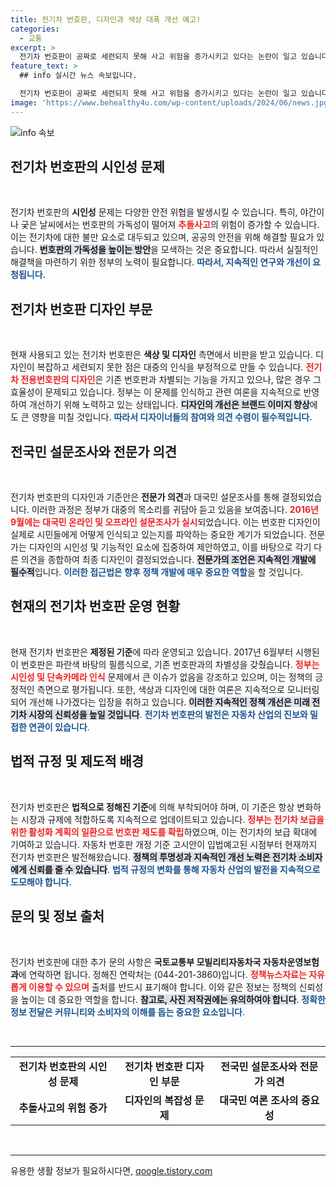 ```yaml
---
title: 전기차 번호판, 디자인과 색상 대폭 개선 예고!
categories:
  - 교통
excerpt: >
  전기차 번호판이 공짜로 세련되지 못해 사고 위험을 증가시키고 있다는 논란이 일고 있습니다. 야간 및 악천후에서의 시인성 문제도 심각한데, 정부는 이를 개선할 수 있는 방법을 찾고 있다고 밝혔습니다. 클릭해 자세한 내용을 확인하세요!
feature_text: >
  ## info 실시간 뉴스 속보입니다.

  전기차 번호판이 공짜로 세련되지 못해 사고 위험을 증가시키고 있다는 논란이 일고 있습니다. 야간 및 악천후에서의 시인성 문제도 심각한데, 정부는 이를 개선할 수 있는 방법을 찾고 있다고 밝혔습니다. 클릭해 자세한 내용을 확인하세요!
image: 'https://www.behealthy4u.com/wp-content/uploads/2024/06/news.jpg'
---
```


<p><img src="https://www.behealthy4u.com/wp-content/uploads/2024/06/news.jpg" alt="info 속보" /></p>

<h2 data-ke-size="size26">전기차 번호판의 시인성 문제</h2>

<p data-ke-size="size16">&nbsp;</p> 

<p>전기차 번호판의 <b>시인성</b> 문제는 다양한 안전 위협을 발생시킬 수 있습니다. 특히, 야간이나 궂은 날씨에서는 번호판의 가독성이 떨어져 <b><span style="color: #ee2323;">추돌사고</span></b>의 위험이 증가할 수 있습니다. 이는 전기차에 대한 불만 요소로 대두되고 있으며, 공공의 안전을 위해 해결할 필요가 있습니다. <b><span style="background-color: #21538527;">번호판의 가독성을 높이는 방안</span></b>을 모색하는 것은 중요합니다. 따라서 실질적인 해결책을 마련하기 위한 정부의 노력이 필요합니다. <b><span style="color: #1a5490;">따라서, 지속적인 연구와 개선이 요청됩니다.</span></b></p>

<h2 data-ke-size="size26">전기차 번호판 디자인 부문</h2>

<p data-ke-size="size16">&nbsp;</p>

<p>현재 사용되고 있는 전기차 번호판은 <b>색상 및 디자인</b> 측면에서 비판을 받고 있습니다. 디자인이 복잡하고 세련되지 못한 점은 대중의 인식을 부정적으로 만들 수 있습니다. <b><span style="color: #ee2323;">전기차 전용번호판의 디자인</span></b>은 기존 번호판과 차별되는 기능을 가지고 있으나, 많은 경우 그 효율성이 문제되고 있습니다. 정부는 이 문제를 인식하고 관련 여론을 지속적으로 반영하여 개선하기 위해 노력하고 있는 상태입니다. <b><span style="background-color: #21538527;">디자인의 개선은 브랜드 이미지 향상</span></b>에도 큰 영향을 미칠 것입니다. <b><span style="color: #1a5490;">따라서 디자이너들의 참여와 의견 수렴이 필수적입니다.</span></b></p>

<h2 data-ke-size="size26">전국민 설문조사와 전문가 의견</h2>

<p data-ke-size="size16">&nbsp;</p>

<p>전기차 번호판의 디자인과 기준안은 <b>전문가 의견</b>과 대국민 설문조사를 통해 결정되었습니다. 이러한 과정은 정부가 대중의 목소리를 귀담아 듣고 있음을 보여줍니다. <b><span style="color: #ee2323;">2016년 9월에는 대국민 온라인 및 오프라인 설문조사가 실시</span></b>되었습니다. 이는 번호판 디자인이 실제로 시민들에게 어떻게 인식되고 있는지를 파악하는 중요한 계기가 되었습니다. 전문가는 디자인의 시인성 및 기능적인 요소에 집중하여 제안하였고, 이를 바탕으로 각기 다른 의견을 종합하여 최종 디자인이 결정되었습니다. <b><span style="background-color: #21538527;">전문가의 조언은 지속적인 개발에 필수적</span></b>입니다. <b><span style="color: #1a5490;">이러한 접근법은 향후 정책 개발에 매우 중요한 역할</span></b>을 할 것입니다.</p>

<h2 data-ke-size="size26">현재의 전기차 번호판 운영 현황</h2>

<p data-ke-size="size16">&nbsp;</p>

<p>현재 전기차 번호판은 <b>제정된 기준</b>에 따라 운영되고 있습니다. 2017년 6월부터 시행된 이 번호판은 파란색 바탕의 필름식으로, 기존 번호판과의 차별성을 갖췄습니다. <b><span style="color: #ee2323;">정부는 시인성 및 단속카메라 인식</span></b> 문제에서 큰 이슈가 없음을 강조하고 있으며, 이는 정책의 긍정적인 측면으로 평가됩니다. 또한, 색상과 디자인에 대한 여론은 지속적으로 모니터링되어 개선해 나가겠다는 입장을 취하고 있습니다. <b><span style="background-color: #21538527;">이러한 지속적인 정책 개선은 미래 전기차 시장의 신뢰성을 높일 것입니다</span></b>. <b><span style="color: #1a5490;">전기차 번호판의 발전은 자동차 산업의 진보와 밀접한 연관이 있습니다</span></b>.</p>

<h2 data-ke-size="size26">법적 규정 및 제도적 배경</h2>

<p data-ke-size="size16">&nbsp;</p>

<p>전기차 번호판은 <b>법적으로 정해진 기준</b>에 의해 부착되어야 하며, 이 기준은 항상 변화하는 시장과 규제에 적합하도록 지속적으로 업데이트되고 있습니다. <b><span style="color: #ee2323;">정부는 전기차 보급을 위한 활성화 계획의 일환으로 번호판 제도를 확립</span></b>하였으며, 이는 전기차의 보급 확대에 기여하고 있습니다. 자동차 번호판 개정 기준 고시안이 입법예고된 시점부터 현재까지 전기차 번호판은 발전해왔습니다. <b><span style="background-color: #21538527;">정책의 투명성과 지속적인 개선 노력은 전기차 소비자에게 신뢰를 줄 수 있습니다</span></b>. <b><span style="color: #1a5490;">법적 규정의 변화를 통해 자동차 산업의 발전을 지속적으로 도모해야 합니다</span></b>.</p>

<h2 data-ke-size="size26">문의 및 정보 출처</h2>

<p data-ke-size="size16">&nbsp;</p>

<p>전기차 번호판에 대한 추가 문의 사항은 <b>국토교통부 모빌리티자동차국 자동차운영보험과</b>에 연락하면 됩니다. 정해진 연락처는 (044-201-3860)입니다. <b><span style="color: #ee2323;">정책뉴스자료는 자유롭게 이용할 수 있으며</span></b> 출처를 반드시 표기해야 합니다. 이와 같은 정보는 정책의 신뢰성을 높이는 데 중요한 역할을 합니다. <b><span style="background-color: #21538527;">참고로, 사진 저작권에는 유의하여야 합니다</span></b>. <b><span style="color: #1a5490;">정확한 정보 전달은 커뮤니티와 소비자의 이해를 돕는 중요한 요소입니다</span></b>.</p>

<p data-ke-size="size16">&nbsp;</p> 

<hr />

<table style="width: 100%;">
  <tbody>
    <tr>
      <td style="text-align: center; height: 17px;"><b>전기차 번호판의 시인성 문제</b></td>
      <td style="text-align: center; height: 17px;"><b>전기차 번호판 디자인 부문</b></td>
      <td style="text-align: center; height: 17px;"><b>전국민 설문조사와 전문가 의견</b></td>
    </tr>
    <tr>
      <td style="text-align: center; height: 17px;"><b>추돌사고의 위험 증가</b></td>
      <td style="text-align: center; height: 17px;"><b>디자인의 복잡성 문제</b></td>
      <td style="text-align: center; height: 17px;"><b>대국민 여론 조사의 중요성</b></td>
    </tr>
  </tbody>
</table>

<p data-ke-size="size16">&nbsp;</p> 

<hr />
유용한 생활 정보가 필요하시다면, <a href="https://qoogle.tistory.com" rel="dofollow">qoogle.tistory.com</a>


